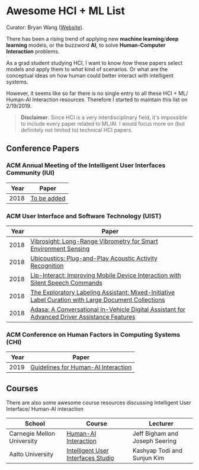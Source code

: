 # Awesome HCI + ML List

Curator: Bryan Wang ([Website](http://www.dgp.toronto.edu/~bryanw/)).

There has been a rising trend of applying new __machine learning__/__deep learning__ models, or the buzzword __AI__, to solve __Human-Computer Interaction__ problems. 

As a grad student studying HCI, I want to know _how_ these papers select models and apply them to _what_ kind of scenarios. Or what are the conceptual ideas on how human could better interact with intelligent systems. 

However, it seems like so far there is no single entry to all these HCI + ML/ Human-AI Interaction resources. Therefore I started to maintain this list on 2/19/2019. 

>__Disclaimer__: Since HCI is a very interdisciplinary field, it's impossible to include every paper related to ML/AI. I would focus more on (but definitely not limited to) technical HCI papers.

## Conference Papers 

### ACM Annual Meeting of the Intelligent User Interfaces Community (IUI)
| Year |  Paper | 
|------|-------------------------------|
| 2018 | [To be added](https://dl.acm.org/citation.cfm?id=3242593) | 

### ACM User Interface and Software Technology (UIST)

| Year |  Paper |
|------|-------------------------------------------------------
| 2018 | [Vibrosight: Long-Range Vibrometry for Smart Environment Sensing](http://yangzhang.me/research/Vibrosight/Vibrosight.pdf) 
| 2018 | [Ubicoustics: Plug-and-Play Acoustic Activity Recognition](http://www.gierad.com/assets/ubicoustics/ubicoustics.pdf) | 
| 2018 | [Lip-Interact: Improving Mobile Device Interaction with Silent Speech Commands](https://dl.acm.org/citation.cfm?id=3242599) | 
| 2018 | [The Exploratory Labeling Assistant: Mixed-Initiative Label Curation with Large Document Collections](https://dl.acm.org/citation.cfm?id=3242596) | 
| 2018 | [Adasa: A Conversational In-Vehicle Digital Assistant for Advanced Driver Assistance Features](https://dl.acm.org/citation.cfm?id=3242593) | 


### ACM Conference on Human Factors in Computing Systems (CHI)
| Year |  Paper | 
|------|-------------------------------|
| 2019 | [Guidelines for Human-AI Interaction](https://www.microsoft.com/en-us/research/uploads/prod/2019/01/Guidelines-for-Human-AI-Interaction-camera-ready.pdf) | 



## Courses
There are also some awesome course resources discussing Intelligent User Interface/ Human-AI interaction

| School |  Course | Lecturer|
|------|-------------------------------|------|
| Carnegie Mellon University | [Human-AI Interaction](http://humanaiclass.org/)| Jeff Bigham and Joseph Seering|
| Aalto University| [Intelligent User Interfaces Studio](https://mycourses.aalto.fi/course/view.php?id=20975)| Kashyap Todi and Sunjun Kim|







